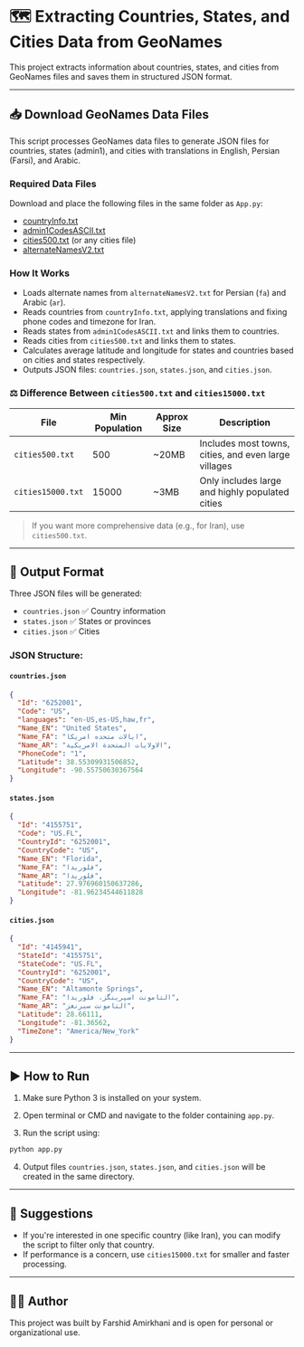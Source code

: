 # 🗺️ Extracting Countries, States, and Cities Data from GeoNames

This project extracts information about countries, states, and cities from GeoNames files and saves them in structured JSON format.

---

## 📥 Download GeoNames Data Files

This script processes GeoNames data files to generate JSON files for countries, states (admin1), and cities with translations in English, Persian (Farsi), and Arabic.

### Required Data Files

Download and place the following files in the same folder as `App.py`:

- [countryInfo.txt](http://download.geonames.org/export/dump/countryInfo.txt)
- [admin1CodesASCII.txt](http://download.geonames.org/export/dump/admin1CodesASCII.txt)
- [cities500.txt](http://download.geonames.org/export/dump/cities500.zip) (or any cities file)
- [alternateNamesV2.txt](http://download.geonames.org/export/dump/alternateNamesV2.zip)

### How It Works

- Loads alternate names from `alternateNamesV2.txt` for Persian (`fa`) and Arabic (`ar`).
- Reads countries from `countryInfo.txt`, applying translations and fixing phone codes and timezone for Iran.
- Reads states from `admin1CodesASCII.txt` and links them to countries.
- Reads cities from `cities500.txt` and links them to states.
- Calculates average latitude and longitude for states and countries based on cities and states respectively.
- Outputs JSON files: `countries.json`, `states.json`, and `cities.json`.




### ⚖️ Difference Between `cities500.txt` and `cities15000.txt`

| File               | Min Population | Approx Size | Description |
|--------------------|----------------|-------------|-------------|
| `cities500.txt`    | 500            | ~20MB       | Includes most towns, cities, and even large villages |
| `cities15000.txt`  | 15000          | ~3MB        | Only includes large and highly populated cities |

> If you want more comprehensive data (e.g., for Iran), use `cities500.txt`.

---

## 🧾 Output Format

Three JSON files will be generated:

- `countries.json` ✅ Country information
- `states.json` ✅ States or provinces
- `cities.json` ✅ Cities

### JSON Structure:

#### `countries.json`
```json
{
  "Id": "6252001",
  "Code": "US",
  "languages": "en-US,es-US,haw,fr",
  "Name_EN": "United States",
  "Name_FA": "ایالات متحده امریکا",
  "Name_AR": "الاولايات المتحدة الامريكية",
  "PhoneCode": "1",
  "Latitude": 38.55309931506852,
  "Longitude": -90.55750630367564
}
```

#### `states.json`
```json
{
  "Id": "4155751",
  "Code": "US.FL",
  "CountryId": "6252001",
  "CountryCode": "US",
  "Name_EN": "Florida",
  "Name_FA": "فلوریدا",
  "Name_AR": "فلوريدا",
  "Latitude": 27.976960150637286,
  "Longitude": -81.96234544611828
}
```

#### `cities.json`
```json
{
  "Id": "4145941",
  "StateId": "4155751",
  "StateCode": "US.FL",
  "CountryId": "6252001",
  "CountryCode": "US",
  "Name_EN": "Altamonte Springs",
  "Name_FA": "التامونت اسپرینگز، فلوریدا",
  "Name_AR": "التامونت سبرنغز",
  "Latitude": 28.66111,
  "Longitude": -81.36562,
  "TimeZone": "America/New_York"
}
```

---

## ▶️ How to Run

1. Make sure Python 3 is installed on your system.

2. Open terminal or CMD and navigate to the folder containing `app.py`.

3. Run the script using:

```bash
python app.py
```

4. Output files `countries.json`, `states.json`, and `cities.json` will be created in the same directory.

---

## 💬 Suggestions

- If you're interested in one specific country (like Iran), you can modify the script to filter only that country.
- If performance is a concern, use `cities15000.txt` for smaller and faster processing.

---

## 🧑‍💻 Author

This project was built by Farshid Amirkhani and is open for personal or organizational use.